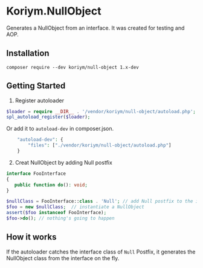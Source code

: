 # Koriym.NullObject

Generates a NullObject from an interface.
It was created for testing and AOP.


## Installation

    composer require --dev koriym/null-object 1.x-dev

## Getting Started

1. Register autoloader

```php
$loader = require __DIR__ . '/vendor/koriym/null-object/autoload.php';
spl_autoload_register($loader);
```

Or add it to `autoload-dev` in composer.json.

```php
    "autoload-dev": {
        "files": ["./vendor/koriym/null-object/autoload.php"]
    }
```

2. Creat NullObject by adding Null postfix

```php
interface FooInterface
{
   public function do(): void;
}

$nullClass = FooInterface::class . 'Null'; // add Null postfix to the interface
$foo = new $nullClass;  // instantiate a NullObject
assert($foo instanceof FooInterface);
$foo->do(); // nothing's going to happen
```

## How it works

If the autoloader catches the interface class of `Null` Postfix, it generates the NullObject class from the interface on the fly.

